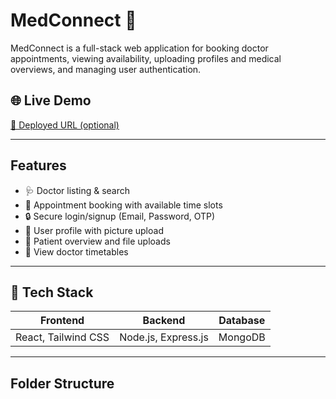 # MedConnect 🏥

MedConnect is a full-stack web application for booking doctor appointments, viewing availability, uploading profiles and medical overviews, and managing user authentication.

## 🌐 Live Demo

[🔗 Deployed URL (optional)](https://your-live-url.com)

---

##  Features

- 🩺 Doctor listing & search
- 📅 Appointment booking with available time slots
- 🔒 Secure login/signup (Email, Password, OTP)
- 👤 User profile with picture upload
- 📄 Patient overview and file uploads
- 🏥 View doctor timetables

---

## 🔧 Tech Stack

| Frontend           | Backend                | Database |
|--------------------|------------------------|----------|
| React, Tailwind CSS| Node.js, Express.js    | MongoDB  |

---

##  Folder Structure

